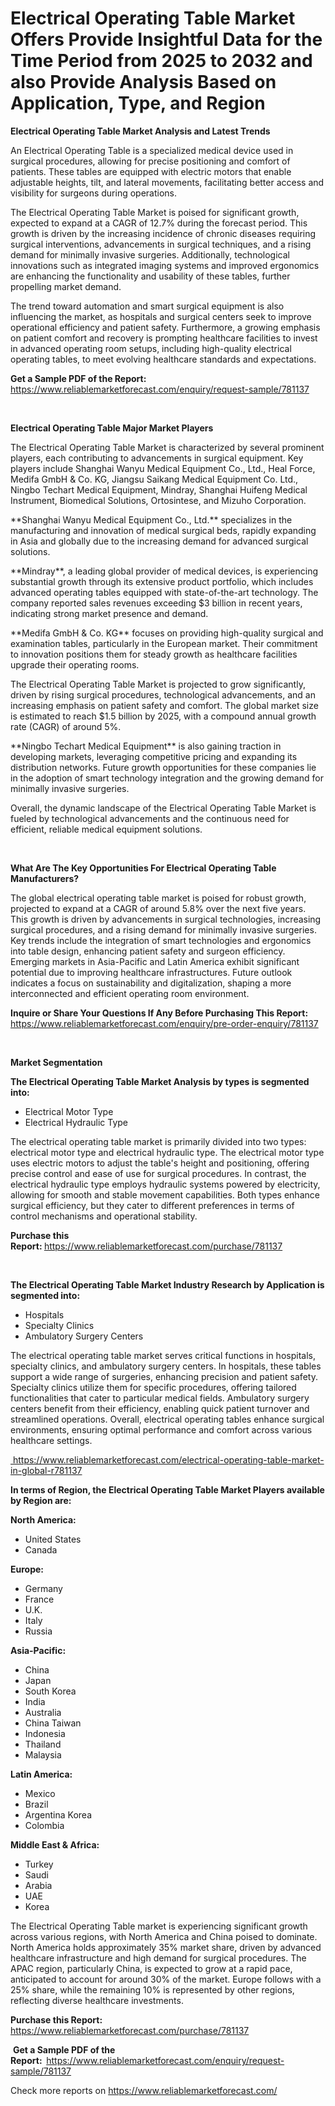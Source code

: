 <p><h1>Electrical Operating Table Market Offers Provide Insightful Data for the Time Period from 2025 to 2032 and also Provide Analysis Based on Application, Type, and Region</h1></p><p><strong>Electrical Operating Table Market Analysis and Latest Trends</strong></p>
<p><p>An Electrical Operating Table is a specialized medical device used in surgical procedures, allowing for precise positioning and comfort of patients. These tables are equipped with electric motors that enable adjustable heights, tilt, and lateral movements, facilitating better access and visibility for surgeons during operations.</p><p>The Electrical Operating Table Market is poised for significant growth, expected to expand at a CAGR of 12.7% during the forecast period. This growth is driven by the increasing incidence of chronic diseases requiring surgical interventions, advancements in surgical techniques, and a rising demand for minimally invasive surgeries. Additionally, technological innovations such as integrated imaging systems and improved ergonomics are enhancing the functionality and usability of these tables, further propelling market demand.</p><p>The trend toward automation and smart surgical equipment is also influencing the market, as hospitals and surgical centers seek to improve operational efficiency and patient safety. Furthermore, a growing emphasis on patient comfort and recovery is prompting healthcare facilities to invest in advanced operating room setups, including high-quality electrical operating tables, to meet evolving healthcare standards and expectations.</p></p>
<p><strong>Get a Sample PDF of the Report:&nbsp;</strong> <a href="https://www.reliablemarketforecast.com/enquiry/request-sample/781137?utm_campaign=2721&utm_medium=2&utm_source=Github&utm_content=ia&utm_term=26032025&utm_id=electrical-operating-table">https://www.reliablemarketforecast.com/enquiry/request-sample/781137</a></p>
<p>&nbsp;</p>
<p><strong>Electrical Operating Table Major Market Players</strong></p>
<p><p>The Electrical Operating Table Market is characterized by several prominent players, each contributing to advancements in surgical equipment. Key players include Shanghai Wanyu Medical Equipment Co., Ltd., Heal Force, Medifa GmbH & Co. KG, Jiangsu Saikang Medical Equipment Co. Ltd., Ningbo Techart Medical Equipment, Mindray, Shanghai Huifeng Medical Instrument, Biomedical Solutions, Ortosintese, and Mizuho Corporation.</p><p>**Shanghai Wanyu Medical Equipment Co., Ltd.** specializes in the manufacturing and innovation of medical surgical beds, rapidly expanding in Asia and globally due to the increasing demand for advanced surgical solutions. </p><p>**Mindray**, a leading global provider of medical devices, is experiencing substantial growth through its extensive product portfolio, which includes advanced operating tables equipped with state-of-the-art technology. The company reported sales revenues exceeding $3 billion in recent years, indicating strong market presence and demand.</p><p>**Medifa GmbH & Co. KG** focuses on providing high-quality surgical and examination tables, particularly in the European market. Their commitment to innovation positions them for steady growth as healthcare facilities upgrade their operating rooms.</p><p>The Electrical Operating Table Market is projected to grow significantly, driven by rising surgical procedures, technological advancements, and an increasing emphasis on patient safety and comfort. The global market size is estimated to reach $1.5 billion by 2025, with a compound annual growth rate (CAGR) of around 5%.</p><p>**Ningbo Techart Medical Equipment** is also gaining traction in developing markets, leveraging competitive pricing and expanding its distribution networks. Future growth opportunities for these companies lie in the adoption of smart technology integration and the growing demand for minimally invasive surgeries.</p><p>Overall, the dynamic landscape of the Electrical Operating Table Market is fueled by technological advancements and the continuous need for efficient, reliable medical equipment solutions.</p></p>
<p>&nbsp;</p>
<p><strong>What Are The Key Opportunities For Electrical Operating Table Manufacturers?</strong></p>
<p><p>The global electrical operating table market is poised for robust growth, projected to expand at a CAGR of around 5.8% over the next five years. This growth is driven by advancements in surgical technologies, increasing surgical procedures, and a rising demand for minimally invasive surgeries. Key trends include the integration of smart technologies and ergonomics into table design, enhancing patient safety and surgeon efficiency. Emerging markets in Asia-Pacific and Latin America exhibit significant potential due to improving healthcare infrastructures. Future outlook indicates a focus on sustainability and digitalization, shaping a more interconnected and efficient operating room environment.</p></p>
<p><strong>Inquire or Share Your Questions If Any Before Purchasing This Report:</strong> <a href="https://www.reliablemarketforecast.com/enquiry/pre-order-enquiry/781137?utm_campaign=2721&utm_medium=2&utm_source=Github&utm_content=ia&utm_term=26032025&utm_id=electrical-operating-table">https://www.reliablemarketforecast.com/enquiry/pre-order-enquiry/781137</a></p>
<p>&nbsp;</p>
<p><strong>Market Segmentation</strong></p>
<p><strong>The Electrical Operating Table Market Analysis by types is segmented into:</strong></p>
<p><ul><li>Electrical Motor Type</li><li>Electrical Hydraulic Type</li></ul></p>
<p><p>The electrical operating table market is primarily divided into two types: electrical motor type and electrical hydraulic type. The electrical motor type uses electric motors to adjust the table's height and positioning, offering precise control and ease of use for surgical procedures. In contrast, the electrical hydraulic type employs hydraulic systems powered by electricity, allowing for smooth and stable movement capabilities. Both types enhance surgical efficiency, but they cater to different preferences in terms of control mechanisms and operational stability.</p></p>
<p><strong>Purchase this Report:&nbsp;</strong><a href="https://www.reliablemarketforecast.com/purchase/781137?utm_campaign=2721&utm_medium=2&utm_source=Github&utm_content=ia&utm_term=26032025&utm_id=electrical-operating-table">https://www.reliablemarketforecast.com/purchase/781137</a></p>
<p>&nbsp;</p>
<p><strong>The Electrical Operating Table Market Industry Research by Application is segmented into:</strong></p>
<p><ul><li>Hospitals</li><li>Specialty Clinics</li><li>Ambulatory Surgery Centers</li></ul></p>
<p><p>The electrical operating table market serves critical functions in hospitals, specialty clinics, and ambulatory surgery centers. In hospitals, these tables support a wide range of surgeries, enhancing precision and patient safety. Specialty clinics utilize them for specific procedures, offering tailored functionalities that cater to particular medical fields. Ambulatory surgery centers benefit from their efficiency, enabling quick patient turnover and streamlined operations. Overall, electrical operating tables enhance surgical environments, ensuring optimal performance and comfort across various healthcare settings.</p></p>
<p><a href="https://www.reliablemarketforecast.com/electrical-operating-table-market-in-global-r781137?utm_campaign=2721&utm_medium=2&utm_source=Github&utm_content=ia&utm_term=26032025&utm_id=electrical-operating-table">&nbsp;https://www.reliablemarketforecast.com/electrical-operating-table-market-in-global-r781137</a></p>
<p><strong>In terms of Region, the Electrical Operating Table Market Players available by Region are:</strong></p>
<p>
    <p> <strong> North America: </strong>
        <ul>
            <li>United States</li>
            <li>Canada</li>
        </ul>
        </p> 
    <p> <strong> Europe: </strong>
        <ul>
            <li>Germany</li>
            <li>France</li>
            <li>U.K.</li>
            <li>Italy</li>
            <li>Russia</li>
        </ul>
        </p> 
    <p> <strong> Asia-Pacific: </strong>
        <ul>
            <li>China</li>
            <li>Japan</li>
            <li>South Korea</li>
            <li>India</li>
            <li>Australia</li>
            <li>China Taiwan</li>
            <li>Indonesia</li>
            <li>Thailand</li>
            <li>Malaysia</li>
        </ul>
        </p> 
    <p> <strong> Latin America: </strong>
        <ul>
            <li>Mexico</li>
            <li>Brazil</li>
            <li>Argentina Korea</li>
            <li>Colombia</li>
        </ul>
        </p> 
    <p> <strong> Middle East & Africa: </strong>
        <ul>
            <li>Turkey</li>
            <li>Saudi</li>
            <li>Arabia</li>
            <li>UAE</li>
            <li>Korea</li>
        </ul>
    </p>
    </p>
<p><p>The Electrical Operating Table market is experiencing significant growth across various regions, with North America and China poised to dominate. North America holds approximately 35% market share, driven by advanced healthcare infrastructure and high demand for surgical procedures. The APAC region, particularly China, is expected to grow at a rapid pace, anticipated to account for around 30% of the market. Europe follows with a 25% share, while the remaining 10% is represented by other regions, reflecting diverse healthcare investments.</p></p>
<p><strong>Purchase this Report: </strong><a href="https://www.reliablemarketforecast.com/purchase/781137?utm_campaign=2721&utm_medium=2&utm_source=Github&utm_content=ia&utm_term=26032025&utm_id=electrical-operating-table">https://www.reliablemarketforecast.com/purchase/781137</a></p>
<p>&nbsp;<strong>Get a Sample PDF of the Report:&nbsp;&nbsp;</strong><a href="https://www.reliablemarketforecast.com/enquiry/request-sample/781137?utm_campaign=2721&utm_medium=2&utm_source=Github&utm_content=ia&utm_term=26032025&utm_id=electrical-operating-table">https://www.reliablemarketforecast.com/enquiry/request-sample/781137</a></p>
<p><strong></strong></p>
<p>Check more reports on <a href="https://www.reliablemarketforecast.com/?utm_campaign=2721&utm_medium=2&utm_source=Github&utm_content=ia&utm_term=26032025&utm_id=electrical-operating-table">https://www.reliablemarketforecast.com/</a></p>